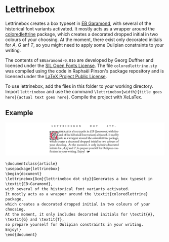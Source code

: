 # Lettrinebox

Lettrinebox creates a box typeset in [EB Garamond](http://www.georgduffner.at/ebgaramond/index.html), with several of the historical font variants activated.
It mostly acts as a wrapper around the [coloredlettrine](https://github.com/raphink/coloredlettrine) package, which creates a decorated dropped initial in two colours of your choosing.
At the moment, there exist only decorated initials for *A*, *G* anf *T*, so you might need to apply some Oulipian constraints to your writing.

The contents of `EBGaramond-0.016` are developed by Georg Duffner and licensed under the [SIL Open Fonts License](https://scripts.sil.org/cms/scripts/page.php?site_id=nrsi&id=OFL).
The file `coloredlettrine.sty` was compiled using the code in Raphaël Pinson's package repository and is licensed under the [LaTeX Project Public License](http://www.latex-project.org/lppl.txt).

To use lettrinebox, add the files in this folder to your working directory.
Import `lettrinebox` and use the command `\lettrinebox{width}{title goes here}{actual text goes here}`.
Compile the project with XeLaTex.

## Example

![Screenshot of the output of the code below](https://github.com/verenablaschke/tex-packages/blob/main/lettrinebox/lettrinebox-demo-wide.png)

```
\documentclass{article}
\usepackage{lettrinebox}
\begin{document}
\lettrinebox{8cm}{lettrinebox dot sty}{Generates a box typeset in \textit{EB~Garamond},
with several of the historical font variants activated.
It mostly acts as a wrapper around the \textit{coloredlettrine} package,
which creates a decorated dropped initial in two colours of your choosing.
At the moment, it only includes decorated initials for \textit{A}, \textit{G} and \textit{T},
so prepare yourself for Oulipian constraints in your writing.
Enjoy!}
\end{document}
```
